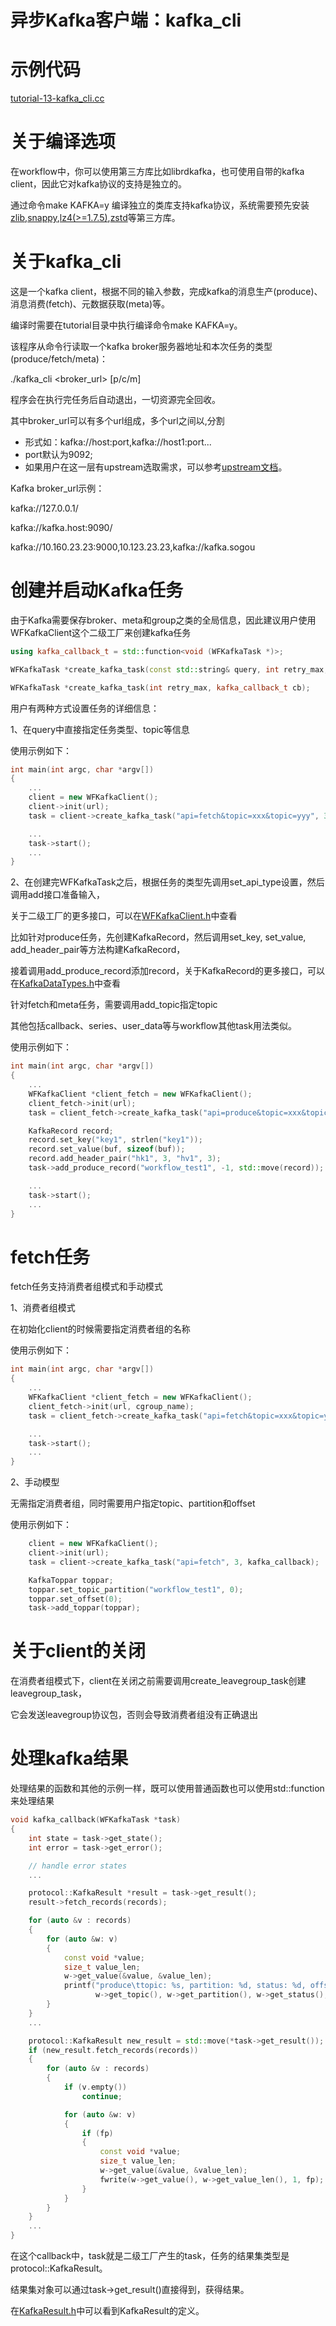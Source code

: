 # 异步Kafka客户端：kafka_cli
# 示例代码

[tutorial-13-kafka_cli.cc](../tutorial/tutorial-13-kafka_cli.cc)

# 关于编译选项

在workflow中，你可以使用第三方库比如librdkafka，也可使用自带的kafka client，因此它对kafka协议的支持是独立的。

通过命令make KAFKA=y 编译独立的类库支持kafka协议，系统需要预先安装[zlib](https://github.com/madler/zlib.git),[snappy](https://github.com/google/snappy.git),[lz4(>=1.7.5)](https://github.com/lz4/lz4.git),[zstd](https://github.com/facebook/zstd.git)等第三方库。

# 关于kafka_cli

这是一个kafka client，根据不同的输入参数，完成kafka的消息生产(produce)、消息消费(fetch)、元数据获取(meta)等。

编译时需要在tutorial目录中执行编译命令make KAFKA=y。

该程序从命令行读取一个kafka broker服务器地址和本次任务的类型(produce/fetch/meta)：

./kafka_cli \<broker_url\> [p/c/m]

程序会在执行完任务后自动退出，一切资源完全回收。

其中broker_url可以有多个url组成，多个url之间以,分割

- 形式如：kafka://host:port,kafka://host1:port...
- port默认为9092;
- 如果用户在这一层有upstream选取需求，可以参考[upstream文档](../docs/about-upstream.md)。

Kafka broker_url示例：

kafka://127.0.0.1/

kafka://kafka.host:9090/

kafka://10.160.23.23:9000,10.123.23.23,kafka://kafka.sogou

# 创建并启动Kafka任务

由于Kafka需要保存broker、meta和group之类的全局信息，因此建议用户使用WFKafkaClient这个二级工厂来创建kafka任务
~~~cpp
using kafka_callback_t = std::function<void (WFKafkaTask *)>;

WFKafkaTask *create_kafka_task(const std::string& query, int retry_max, kafka_callback_t cb);

WFKafkaTask *create_kafka_task(int retry_max, kafka_callback_t cb);
~~~

用户有两种方式设置任务的详细信息：

1、在query中直接指定任务类型、topic等信息

使用示例如下：
~~~cpp
int main(int argc, char *argv[])
{
	...
	client = new WFKafkaClient();
	client->init(url);
	task = client->create_kafka_task("api=fetch&topic=xxx&topic=yyy", 3, kafka_callback);

	...
	task->start();
	...
}
~~~

2、在创建完WFKafkaTask之后，根据任务的类型先调用set_api_type设置，然后调用add接口准备输入，

关于二级工厂的更多接口，可以在[WFKafkaClient.h](../src/client/WFKafkaClient.h)中查看

比如针对produce任务，先创建KafkaRecord，然后调用set_key, set_value, add_header_pair等方法构建KafkaRecord，

接着调用add_produce_record添加record，关于KafkaRecord的更多接口，可以在[KafkaDataTypes.h](../src/protocol/KafkaDataTypes.h)中查看

针对fetch和meta任务，需要调用add_topic指定topic

其他包括callback、series、user_data等与workflow其他task用法类似。

使用示例如下：
~~~cpp
int main(int argc, char *argv[])
{
	...
	WFKafkaClient *client_fetch = new WFKafkaClient();
	client_fetch->init(url);
	task = client_fetch->create_kafka_task("api=produce&topic=xxx&topic=yyy", 3, kafka_callback);

	KafkaRecord record;
	record.set_key("key1", strlen("key1"));
	record.set_value(buf, sizeof(buf));
	record.add_header_pair("hk1", 3, "hv1", 3);
	task->add_produce_record("workflow_test1", -1, std::move(record));

	...
	task->start();
	...
}
~~~

# fetch任务

fetch任务支持消费者组模式和手动模式

1、消费者组模式

在初始化client的时候需要指定消费者组的名称

使用示例如下：
~~~cpp
int main(int argc, char *argv[])
{
	...
	WFKafkaClient *client_fetch = new WFKafkaClient();
	client_fetch->init(url, cgroup_name);
	task = client_fetch->create_kafka_task("api=fetch&topic=xxx&topic=yyy", 3, kafka_callback);

	...
	task->start();
	...
}
~~~

2、手动模型

无需指定消费者组，同时需要用户指定topic、partition和offset

使用示例如下：
~~~cpp
	client = new WFKafkaClient();
	client->init(url);
	task = client->create_kafka_task("api=fetch", 3, kafka_callback);

	KafkaToppar toppar;
	toppar.set_topic_partition("workflow_test1", 0);
	toppar.set_offset(0);
	task->add_toppar(toppar);
~~~

# 关于client的关闭

在消费者组模式下，client在关闭之前需要调用create_leavegroup_task创建leavegroup_task，

它会发送leavegroup协议包，否则会导致消费者组没有正确退出

# 处理kafka结果

处理结果的函数和其他的示例一样，既可以使用普通函数也可以使用std::function来处理结果
~~~cpp
void kafka_callback(WFKafkaTask *task)
{
	int state = task->get_state();
	int error = task->get_error();

	// handle error states
	...

	protocol::KafkaResult *result = task->get_result();
	result->fetch_records(records);

	for (auto &v : records)
	{
		for (auto &w: v)
		{
			const void *value;
			size_t value_len;
			w->get_value(&value, &value_len);
			printf("produce\ttopic: %s, partition: %d, status: %d, offset: %lld, val_len: %zu\n",
				   w->get_topic(), w->get_partition(), w->get_status(), w->get_offset(), value_len);
		}
	}
	...

	protocol::KafkaResult new_result = std::move(*task->get_result());
	if (new_result.fetch_records(records))
	{
		for (auto &v : records)
		{
			if (v.empty())
				continue;

			for (auto &w: v)
			{
				if (fp)
				{
                	const void *value;
					size_t value_len;
					w->get_value(&value, &value_len);
					fwrite(w->get_value(), w->get_value_len(), 1, fp);
				}
			}
		}
	}
	...
}
~~~

在这个callback中，task就是二级工厂产生的task，任务的结果集类型是protocol::KafkaResult。

结果集对象可以通过task->get_result()直接得到，获得结果。

在[KafkaResult.h](../src/protocol/KafkaResult.h)中可以看到KafkaResult的定义。
